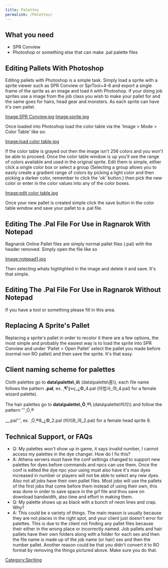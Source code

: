 ```yaml
---
title: Palettes
permalink: /Palettes/
---
```


What you need
-------------

-   SPR Conview
-   Photoshop or something else that can make .pal palette files

Editing Pallets With Photoshop
------------------------------

Editing pallets with Photoshop is a simple task. Simply load a sprite with a sprite viewer such as SPR Conview or SprTool+4-6 and export a single frame of the sprite as an image and load it with Photoshop. If your doing job sprites use a image from the job class you wish to make your pallet for and the same goes for hairs, head gear and monsters. As each sprite can have it's own pallet.

[Image:SPR Conview.jpg](Image:SPR_Conview.jpg) [Image:sprite.jpg](/Image:sprite.jpg "wikilink")

Once loaded into Photoshop load the color table via the 'Image &gt; Mode &gt; Color Table' like so:

[Image:load color table.jpg](Image:load_color_table.jpg)

If the color table is grayed out then the image isn't 256 colors and you won't be able to proceed. Once the color table window is up you'll see the range of colors available and used in the original sprite. Edit them is simple, either click a single color box or select a group (Selecting a group allows you to easily create a gradient range of colors by picking a light color and then picking a darker color, remember to click the 'ok' button.) then pick the new color or enter in the color values into any of the color boxes.

[Image:edit color table.jpg](Image:edit_color_table.jpg)

Once your new pallet is created simple click the save button in the color table window and save your pallet to a .pal file.

Editing The .Pal File For Use in Ragnarok With Notepad
------------------------------------------------------

Ragnarok Online Pallet files are simply normal pallet files (.pal) with the header removed. Simply open the file like so

[Image:notepad1.jpg](Image:notepad1.jpg)

Then selecting whats highlighted in the image and delete it and save. It's that simple.

Editing The .Pal File For Use in Ragnarok Without Notepad
---------------------------------------------------------

If you have a tool or something please fill in this area.

Replacing A Sprite's Pallet
---------------------------

Replacing a sprite's pallet in order to recolor it there are a few options, the most simple and probably the easiest way is to load the sprite into SPR Conview and under 'Pallet &gt; Open Pallet' select the pallet you made before (normal non RO pallet) and then save the sprite. It's that easy.

Client naming scheme for palettes
---------------------------------

Cloth palettes go to **data\\palette\\¸ö\\** (data\\palette\\몸\\), each file name follows the pattern **<jobname>_<gender>_<palette id>.pal**, ex. ¸¶¹ý»ç_¿©_4.pal (마법사_여_4.pal) for a female wizard palette).

The hair palettes go to **data\\palette\\¸Ó¸®\\** (data\\palette\\머리\\) and follow the pattern '''¸Ó¸®

<head sprite id>
_<gender>_<palette id>.pal''', ex. ¸Ó¸®8_¿©_2.pal (머리8_여_2.pal) for a female head sprite 8.

Technical Support, or FAQs
--------------------------

-   Q: My palettes won't show up in game, it says invalid number, I cannot access my palettes in the dye changer. How do I fix this?
-   A: Athena servers must have the conf settings changed to support new palettes for dyes before commands and npcs can use them. Once the conf is edited the dye npc your using must also have it's max dyes increased in number or players will not be able to select any new dyes. Also not all jobs have their own pallet files. Most jobs will use the pallets of the first jobs that come before them instead of using their own, this was done in order to save space in the grf file and thou save on download bandwidth, also time and effort in making them.
-   Q: My palette shows up as black with a bunch of neon lines and crap. Why?
-   A: This could be a variety of things. The main reason is usually because they are not places in the right spot, and your client just doesn't error for palettes. This is due to the client not finding any pallet files because their either in the wrong place or incorrectly named. Job pallets and hair pallets have their own folders along with a folder for each sex and then the file name is made up of the job name (or hair) sex and then the number pallet. Another reason could be that you didn't convert it to RO format by removing the things pictured above. Make sure you do that.

[Category:Spriting](Category:Spriting)